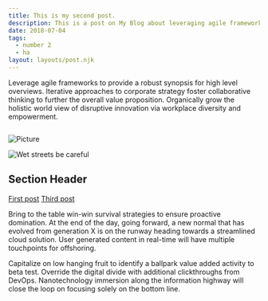 ```yaml
---
title: This is my second post.
description: This is a post on My Blog about leveraging agile frameworks.
date: 2018-07-04
tags:
  - number 2
  - ha
layout: layouts/post.njk
---
```

Leverage agile frameworks to provide a robust synopsis for high level overviews. Iterative approaches to corporate strategy foster collaborative thinking to further the overall value proposition. Organically grow the holistic world view of disruptive innovation via workplace diversity and empowerment.

<img data-src="https://res.cloudinary.com/paulportfolio/image/upload/f_auto,q_auto,c_fill/c_scale,w_auto:breakpoints_200_1920_30_15/hillshire-farm.jpg" alt="" class="cld-responsive">

![Picture](https://applegate-paul.mo.cloudinary.net/apple/muffin.jpg)



![Wet streets be careful](https://applegate-paul.mo.cloudinary.net/pack11/https://storage.googleapis.com/cloudinarymedia/images/street-scene-wet.jpg)

## Section Header

<a href="{{ '/posts/firstpost/' | url }}">First post</a>
<a href="{{ '/posts/thirdpost/' | url }}">Third post</a>

Bring to the table win-win survival strategies to ensure proactive domination. At the end of the day, going forward, a new normal that has evolved from generation X is on the runway heading towards a streamlined cloud solution. User generated content in real-time will have multiple touchpoints for offshoring.

Capitalize on low hanging fruit to identify a ballpark value added activity to beta test. Override the digital divide with additional clickthroughs from DevOps. Nanotechnology immersion along the information highway will close the loop on focusing solely on the bottom line.
